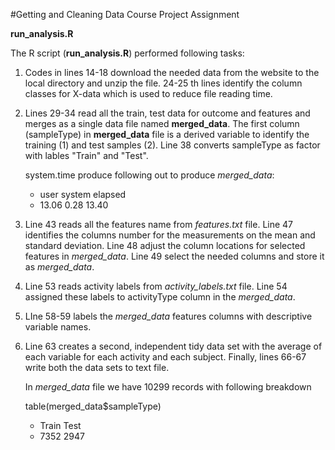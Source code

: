 #Getting and Cleaning Data Course Project Assignment

**run_analysis.R**

The R script (**run_analysis.R**) performed following tasks:

1. Codes in lines 14-18 download the needed data from the website to the local 
   directory and unzip the file.
   24-25 th lines identify the column classes for X-data which is used to reduce 
   file reading time.
   
2. Lines 29-34 read all the train, test data for outcome and features and merges
   as a single data file named **merged_data**.
   The first column (sampleType) in **merged_data** file is a derived variable to 
   identify the training (1) and test samples (2).
   Line 38 converts sampleType as factor with lables "Train" and "Test".
   
   system.time produce following out to produce *merged_data*:
     * user  system elapsed 
     * 13.06    0.28   13.40
   
3. Line 43 reads all the features name from *features.txt* file.
   Line 47 identifies the columns number for the measurements on the mean and 
   standard deviation.
   Line 48 adjust the column locations for selected features in *merged_data*.
   Line 49 select the needed columns and store it as *merged_data*.

4. Line 53 reads activity labels from *activity_labels.txt* file.
   Line 54 assigned these labels to activityType column in the *merged_data*.
      
5. LIne 58-59 labels the *merged_data* features columns with descriptive 
   variable names.
   
6. Line 63 creates a second, independent tidy data set with the average of each 
   variable for each activity and each subject.
   Finally, lines 66-67 write both the data sets to text file.

   In *merged_data* file we have  10299 records with following breakdown
   
   table(merged_data$sampleType)
   
   * Train  Test 
   * 7352  2947 
   

